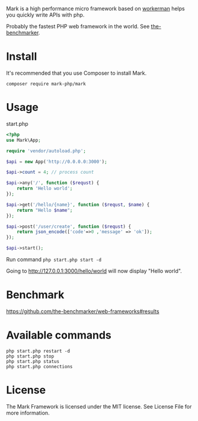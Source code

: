 Mark is a high performance micro framework based on [workerman](https://github.com/walkor/workerman) helps you quickly write APIs with php.

Probably the fastest PHP web framework in the world. See [the-benchmarker](https://github.com/the-benchmarker/web-frameworks#results).

# Install
It's recommended that you use Composer to install Mark.

`composer require mark-php/mark`

# Usage
start.php
```php
<?php
use Mark\App;

require 'vendor/autoload.php';

$api = new App('http://0.0.0.0:3000');

$api->count = 4; // process count

$api->any('/', function ($requst) {
    return 'Hello world';
});

$api->get('/hello/{name}', function ($requst, $name) {
    return "Hello $name";
});

$api->post('/user/create', function ($requst) {
    return json_encode(['code'=>0 ,'message' => 'ok']);
});

$api->start();
```

Run command `php start.php start -d` 

Going to http://127.0.0.1:3000/hello/world will now display "Hello world".

# Benchmark
https://github.com/the-benchmarker/web-frameworks#results

# Available commands
```
php start.php restart -d
php start.php stop
php start.php status
php start.php connections
```

# License
The Mark Framework is licensed under the MIT license. See License File for more information.
